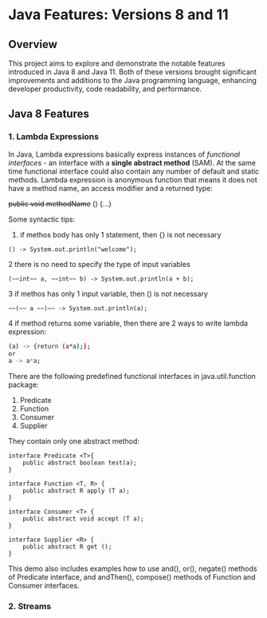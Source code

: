 # Java Features: Versions 8 and 11


## Overview
This project aims to explore and demonstrate the notable features introduced in Java 8 and Java 11. Both of these versions brought significant improvements and additions to the Java programming language, enhancing developer productivity, code readability, and performance.

## Java 8 Features

### 1. Lambda Expressions
In Java, Lambda expressions basically express instances of *functional interfaces* - an interface with a **single abstract method** (SAM). At the same time functional interface could also contain any number of default and static methods. 
Lambda expression is anonymous function that means it does not have a method name, an access modifier and a returned type:

 ~~public void methodName~~ () {…}

Some syntactic tips:
1. if methos body has only 1 statement, then {} is not necessary

```
() -> System.out.println("welcome");
```

2 there is no need to specify the type of input variables
```
(~~int~~ a, ~~int~~ b) -> System.out.println(a + b);
```

3 if methos has only 1 input variable, then () is not necessary

```
~~(~~ a ~~)~~ -> System.out.println(a);
```
4 if method returns some variable, then there are 2 ways to write lambda expression:

```bash
(a)	-> {return (a*a);};
or
a -> a*a;
```

There are the following predefined functional interfaces in java.util.function package:
1.	Predicate
2.	Function
3.	Consumer
4.	Supplier

They contain only one abstract method:

```
interface Predicate <T>{
	public abstract boolean test(a);
}

interface Function <T, R> {
	public abstract R apply (T a);
}

interface Consumer <T> {
	public abstract void accept (T a);
}

interface Supplier <R> {
	public abstract R get ();
}

```

This demo also includes examples how to use and(), or(), negate() methods of Predicate interface, and andThen(), compose() methods of Function and Consumer interfaces.

### 2. Streams
